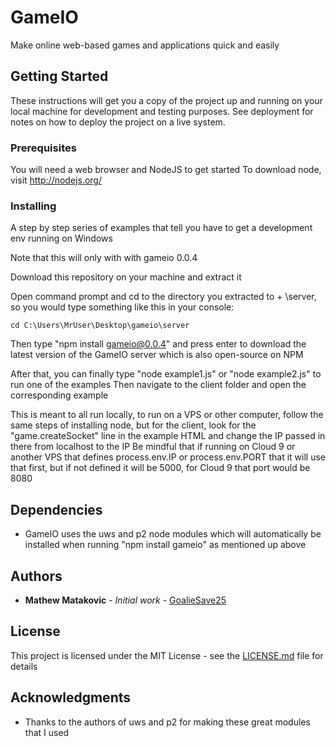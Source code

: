 # GameIO

Make online web-based games and applications quick and easily

## Getting Started

These instructions will get you a copy of the project up and running on your local machine for development and testing purposes. See deployment for notes on how to deploy the project on a live system.

### Prerequisites

You will need a web browser and NodeJS to get started
To download node, visit http://nodejs.org/

### Installing

A step by step series of examples that tell you have to get a development env running on Windows

Note that this will only with with gameio 0.0.4

Download this repository on your machine and extract it

Open command prompt and cd to the directory you extracted to + \server, so you would type something like this in your console:

```
cd C:\Users\MrUser\Desktop\gameio\server
```

Then type "npm install gameio@0.0.4" and press enter to download the latest version of the GameIO server which is also open-source on NPM

After that, you can finally type "node example1.js" or "node example2.js" to run one of the examples
Then navigate to the client folder and open the corresponding example

This is meant to all run locally, to run on a VPS or other computer, follow the same steps of installing node, but for the client,
look for the "game.createSocket" line in the example HTML and change the IP passed in there from localhost to the IP
Be mindful that if running on Cloud 9 or another VPS that defines process.env.IP or process.env.PORT that it will use that
first, but if not defined it will be 5000, for Cloud 9 that port would be 8080

## Dependencies

* GameIO uses the uws and p2 node modules which will automatically be installed when running "npm install gameio" as mentioned up above

## Authors

* **Mathew Matakovic** - *Initial work* - [GoalieSave25](https://github.com/goaliesave25)

## License

This project is licensed under the MIT License - see the [LICENSE.md](LICENSE.md) file for details

## Acknowledgments

* Thanks to the authors of uws and p2 for making these great modules that I used
